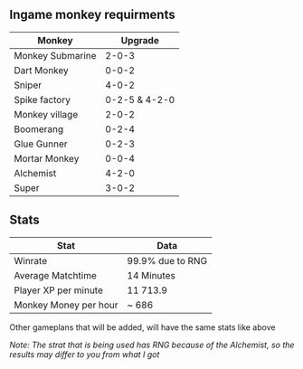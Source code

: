 ## Ingame monkey requirments
|Monkey|Upgrade|
|--|--|
|Monkey Submarine|2-0-3|
|Dart Monkey|0-0-2|
|Sniper| 4-0-2 |
|Spike factory| 0-2-5 & 4-2-0|
|Monkey village|2-0-2|
|Boomerang|0-2-4|
|Glue Gunner|0-2-3|
|Mortar Monkey|0-0-4|
|Alchemist|4-2-0|
|Super|3-0-2|

## Stats
|Stat|Data|
|--|--|
|Winrate|99.9% due to RNG|
|Average Matchtime|14 Minutes|
|Player XP per minute|11 713.9|
|Monkey Money per hour| ~ 686 |

Other gameplans that will be added, will have the same stats like above

*Note: The strat that is being used has RNG because of the Alchemist, so the results may differ to you from what I got*